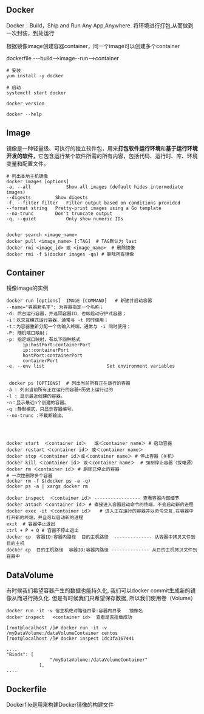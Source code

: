 ## Docker

Docker：Build，Ship and Run Any App,Anywhere. 将环境进行打包,从而做到一次封装，到处运行

根据镜像image创建容器container，同一个image可以创建多个container

dockerfile ---build-->image--run-->container

```
# 安装
yum install -y docker

# 启动
systemctl start docker 

docker version 

docker --help
```

## Image

镜像是一种轻量级、可执行的独立软件包，用来**打包软件运行环境**和**基于运行环境开发的软件**，它包含运行某个软件所需的所有内容，包括代码、运行时、库、环境变量和配置文件。

```shell
# 列出本地主机镜像
docker images [options]
-a, --all             Show all images (default hides intermediate images)
--digests         Show digests
-f, --filter filter   Filter output based on conditions provided
--format string   Pretty-print images using a Go template
--no-trunc        Don't truncate output
-q, --quiet           Only show numeric IDs


docker search <image_name>
docker pull <image_name> [:TAG]  # TAG默认为 last 
docker rmi <image_id> 或 <image_name>  # 删除镜像
docker rmi -f $(docker images -qa) # 删除所有镜像

```

## Container

镜像image的实例

```shell
docker run [options]  IMAGE [COMMAND]   # 新建并启动容器
--name="容器新名字": 为容器指定一个名称；
-d: 后台运行容器，并返回容器ID，也即启动守护式容器；
-i：以交互模式运行容器，通常与 -t 同时使用；
-t：为容器重新分配一个伪输入终端，通常与 -i 同时使用；
-P: 随机端口映射；
-p: 指定端口映射，有以下四种格式
      ip:hostPort:containerPort
      ip::containerPort
      hostPort:containerPort
      containerPort
-e, --env list                       Set environment variables


 docker ps [OPTIONS]  # 列出当前所有正在运行的容器
-a : 列出当前所有正在运行的容器+历史上运行过的
-l : 显示最近创建的容器。
-n：显示最近n个创建的容器。
-q :静默模式，只显示容器编号。
--no-trunc :不截断输出。




docker start  ＜container id＞   或＜container name＞ # 启动容器
docker restart ＜container id＞ 或＜container name＞
docker stop ＜container id＞或＜container name＞ # 停止容器（关机）
docker kill ＜container id＞ 或＜container name＞  # 强制停止容器（拔电源）
docker rm ＜container id＞ # 删除已停止的容器
# 一次性删除多个容器 
docker rm -f $(docker ps -a -q) 
docker ps -a | xargs docker rm

docker inspect  ＜container id＞ ----------------- 查看容器内部细节
docker attach ＜container id＞ # 直接进入容器启动命令的终端，不会启动新的进程
docker exec -it ＜container id＞   # 进入正在运行的容器并以命令交互,在容器中打开新的终端，并且可以启动新的进程
exit  # 容器停止退出
ctrl + P + Q # 容器不停止退出
docker cp  容器ID:容器内路径  目的主机路径  -------------- 从容器中拷贝文件到目的主机
docker cp  目的主机路径  容器ID:容器内路径 -------------- 从目的主机拷贝文件到容器中

```

##  DataVolume

有时候我们希望容器产生的数据也能持久化, 我们可以docker commit生成新的镜像从而进行持久化. 但是有时候我们只希望保存数据, 所以我们使用卷（Volume）

```shell
docker run -it -v 宿主机绝对路径目录:容器内目录   镜像名
docker inspect   <container id>  查看是否挂载成功  

[root@localhost /]# docker run -it -v /myDataVolume:/dataVolumeContainer centos
[root@localhost /]# docker inspect 1dc3fa167441

....
"Binds": [
                "/myDataVolume:/dataVolumeContainer"
            ],
....

```

##  Dockerfile

Dockerfile是用来构建Docker镜像的构建文件